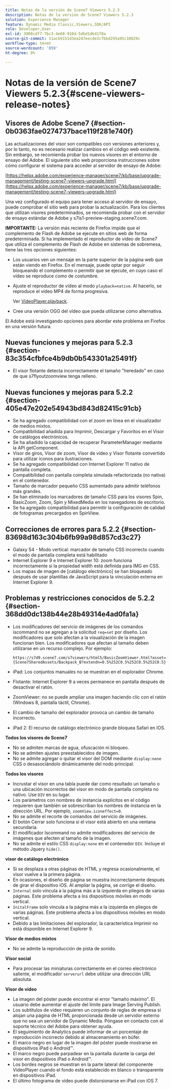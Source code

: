 ```yaml
---
title: Notas de la versión de Scene7 Viewers 5.2.3
description: Notas de la versión de Scene7 Viewers 5.2.3
solution: Experience Manager
feature: Dynamic Media Classic,Viewers,SDK/API
role: Developer,User
exl-id: 3008cdf7-7bc3-4e68-910d-5dbd1db41f8a
source-git-commit: 11acb9151d3ea247eecde3cfbbd295a95c10829c
workflow-type: tm+mt
source-wordcount: '859'
ht-degree: 0%

---
```


# Notas de la versión de Scene7 Viewers 5.2.3{#scene-viewers-release-notes}

## Visores de Adobe Scene7 {#section-0b0363fae0274737bace119f281e740f}

Las actualizaciones del visor son compatibles con versiones anteriores y, por lo tanto, no es necesario realizar cambios en el código web existente. Sin embargo, se recomienda probar los nuevos visores en el entorno de ensayo del Adobe. El siguiente sitio web proporciona instrucciones sobre cómo configurar el sistema para acceder al servidor de ensayo de Adobe:

[https://helpx.adobe.com/experience-manager/scene7/kb/base/upgrade-management/testing-scene7-viewers-upgrade.html](https://helpx.adobe.com/experience-manager/scene7/kb/base/upgrade-management/testing-scene7-viewers-upgrade.html)

Una vez configurado el equipo para tener acceso al servidor de ensayo, puede comprobar el sitio web para probar la actualización. Para los clientes que utilizan visores predeterminados, se recomienda probar con el servidor de ensayo estándar de Adobe y s7is1-preview-staging.scene7.com.

**IMPORTANTE:** La versión más reciente de Firefox impide que el complemento de Flash de Adobe se ejecute en sitios web de forma predeterminada. Si ha implementado el reproductor de vídeo de Scene7 que utiliza el complemento de Flash de Adobe en sistemas de sobremesa, tiene las tres opciones siguientes:

* Los usuarios ven un mensaje en la parte superior de la página web que están viendo en Firefox. En el mensaje, puede optar por seguir bloqueando el complemento o permitir que se ejecute, en cuyo caso el vídeo se reproduce como de costumbre.
* Ajuste el reproductor de vídeo al modo `playback=native`. Al hacerlo, se reproduce el vídeo MP4 de forma progresiva.

  Ver [VideoPlayer.playback](../../c-html5-s7-aem-asset-viewers/c-html5-video-reference/c-html5-video-cmdref/r-html5-video-viewer-conf-attrib-videoplayer-playback.md#reference-13ec45db4cd4443b842f310153623221).

* Cree una versión OGG del vídeo que pueda utilizarse como alternativa.

El Adobe está investigando opciones para abordar este problema en Firefox en una versión futura.

## Nuevas funciones y mejoras para 5.2.3 {#section-83c354cfbfce4b9db0b543301a25491f}

* El visor flotante detecta incorrectamente el tamaño &quot;heredado&quot; en caso de que s7flyoutzoomview tenga relleno.

## Nuevas funciones y mejoras para 5.2.2 {#section-405e47e202e54943bd843d82415c91cb}

* Se ha agregado compatibilidad con el zoom en línea en el visualizador de medios mixtos.
* Compatibilidad añadida para Imprimir, Descargar y Favoritos en el Visor de catálogos electrónicos.
* Se ha añadido la capacidad de recuperar ParameterManager mediante la API getComponent.
* Visor de giros, Visor de zoom, Visor de vídeo y Visor flotante convertido para utilizar iconos para ilustraciones.
* Se ha agregado compatibilidad con Internet Explorer 11 nativo de pantalla completa.
* Compatibilidad con pantalla completa simulada refactorizada (no nativa) en el contenedor.
* Tamaño de marcador pequeño CSS aumentado para admitir teléfonos más grandes.
* Se han eliminado los marcadores de tamaño CSS para los visores Spin, BasicZoom, Zoom, Spin y MixedMedia en los navegadores de escritorio.
* Se ha agregado compatibilidad para permitir la configuración de calidad de fotogramas precargados en SpinView.

## Correcciones de errores para 5.2.2 {#section-83698d163c304b6fb99a98d857cd3c27}

* Galaxy S4 - Modo vertical: marcador de tamaño CSS incorrecto cuando el modo de pantalla completa está habilitado
* Internet Explorer 9 e Internet Explorer 10: zoom funciona incorrectamente si la propiedad width está definida para IMG en CSS.
* Los mapas de imagen de [catálogo electrónico] se han bloqueado después de usar plantillas de JavaScript para la vinculación externa en Internet Explorer 9.

## Problemas y restricciones conocidos de 5.2.2 {#section-368dd0dc138b44e28b49314e4ad0fa1a}

* Los modificadores del servicio de imágenes de los comandos iscommand no se agregan a la solicitud `req=set` por diseño. Los modificadores que solo afectan a la visualización de la imagen funcionan bien. Los modificadores que afectan al tamaño deben utilizarse en un recurso complejo. Por ejemplo:

  ```
  https://s7d9.scene7.com/s7viewers/html5/BasicZoomViewer.html?asset= {Scene7SharedAssets/Backpack_B?extendn=0.5%252C0.5%252C0.5%252C0.5}
  ```

* iPad: Los conjuntos manuales no se muestran en el explorador Chrome.
* Flotante: Internet Explorer 9 a veces permanece en pantalla después de desactivar el ratón.
* ZoomViewer: no se puede ampliar una imagen haciendo clic con el ratón (Windows 8, pantalla táctil, Chrome).
* El cambio de tamaño del explorador provoca un cambio de tamaño incorrecto.
* iPad 2: El recurso de catálogo electrónico grande bloquea Safari en IOS.

**Todos los visores de Scene7**

* No se admiten marcas de agua, ofuscación ni bloqueo.
* No se admiten ajustes preestablecidos de imagen.
* No se admite agregar o quitar el visor del DOM mediante `display:none` CSS o desasociándolo dinámicamente del nodo principal.

**Todos los visores**

* Incrustar el visor en una tabla puede dar como resultado un tamaño o una ubicación incorrectos del visor en modo de pantalla completa no nativo. Use `DIV` en su lugar.
* Los parámetros con nombres de instancia explícitos en el código requieren que también se sobrescriban los nombres de instancia en la dirección URL. Por ejemplo, `zoomView.iconeffect=0`.
* No se admite el recorte de comandos del servicio de imágenes.
* El botón Cerrar solo funciona si el visor está abierto en una ventana secundaria.
* El modificador Iscommand no admite modificadores del servicio de imágenes que afecten al tamaño de la imagen.
* No se admite el estilo CSS `display:none` en el contenedor `DIV`. Incluye el método Jquery `hide()`.

**visor de catálogo electrónico**

* Si se desplaza a otras páginas de HTML y regresa ocasionalmente, el visor vuelve a la primera página.
* En ocasiones, el diseño de página se muestra incorrectamente después de girar el dispositivo iOS. Al ampliar la página, se corrige el diseño.
* `Internal` solo vincula a la página más a la izquierda en pliegos de varias páginas. Este problema afecta a los dispositivos móviles en modo vertical.
* `InitalFrame` solo vincula a la página más a la izquierda en pliegos de varias páginas. Este problema afecta a los dispositivos móviles en modo vertical.
* Debido a las limitaciones del explorador, la característica Imprimir no está disponible en Internet Explorer 9.

**Visor de medios mixtos**

* No se admite la reproducción de pista de sonido.

**Visor social**

* Para procesar las miniaturas correctamente en el correo electrónico saliente, el modificador `serverurl` debe utilizar una dirección URL absoluta.

**Visor de vídeo**

* La imagen del póster puede encontrar el error &quot;tamaño máximo&quot;. El usuario debe aumentar el ajuste del límite para Image Serving Publish.
* Los subtítulos de vídeo requieren un conjunto de reglas de empresa si alojan una página de HTML proporcionada desde un servidor externo que no sea un servidor de Dynamic Media. Póngase en contacto con el soporte técnico del Adobe para obtener ayuda.
* El seguimiento de Analytics puede informar de un porcentaje de reproducción incorrecto debido al almacenamiento en búfer.
* El marco negro en lugar de la imagen del póster puede mostrarse en dispositivos iPad o Android™.
* El marco negro puede parpadear en la pantalla durante la carga del visor en dispositivos iPad o Android™.
* Los bordes negros se muestran en la parte lateral del componente VideoPlayer cuando el fondo está establecido en blanco o transparente en dispositivos iPad.
* El último fotograma de vídeo puede distorsionarse en iPad con iOS 7.
